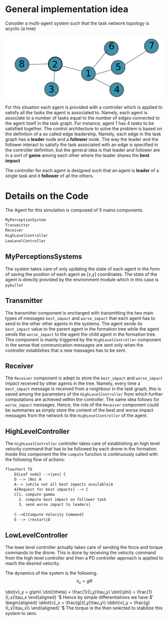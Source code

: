 # General implementation idea

Consider a multi-agent system such that the task network topology is acyclic (a tree)

![alt text](assets/task_grap.png)

For this situation each agent is provided with a controller which is applied to satisfy all the tasks the agent is associated to. Namely, each agent is associate to a number of tasks equal to the number of edges connected to the agent itself in the task graph. For instance, agent 1 has 4 tasks to be satisfied together. The control architecture to solve the problem is based on the definition of a so called edge leadership. Namely, each edge in the task graph has a **leader** node and a **follower** node. The way the leader and the follower interact to satisfy the task associated with an edge is specified in the controller definition, but the general idea is that leader and follower are in a sort of **game** among each other where the leader shares the **best impact**


The controller for each agent is designed such that an agent is **leader** of a single task and it **follower** of all the others.



# Details on the Code 

The Agent for this simulation is composed of 5 mains components 

```python
MyPerceptionSystem
Transmitter
Receiver
HighLevelController
LowLevelController
```

## MyPerceptionsSystems
The system takes care of only updating the state of each agent in the form of saving the position of each agent as [x,y] coordinates. The state of the agent is directly provided by the environment module which in this case is `pybullet`

## Transmitter
The transmitter component is encharged with transmitting the two main types of messages `best_impact` and `worse_impact` that each agent has to send to the other other agents in the systems. The agent sends its `best_impact` value to the parent agent in the formation tree while the agent sends the `worse_impact` to the agent the child agent in the formation tree. This component is mainly triggered by the `HighLevelController` component in the sense that communication messages are sent only when the controller establishes that a new massages has to be sent.

## Receiver
The `Receiver` component is adept to store the `best_impact` and `worse_impact` impact received by other agents in the tree. Namely, every time a `best_impact` message is received from a neighbour in the task graph, this is saved among the parameters of the `HighLevelController` from which further computations are achieved within the controller. The same idea follows for `worse_impact` messages. Hence, the role of the `Receiver` component could be summaries as simply store the content of the best and worse impact messages from the network to the `HighLevelController` of the agent. 

## HighLevelController

The `HighLevelController` controller takes care of establishing an high level velocity command that has to be followed by each drone in the formation. Inside this component the the `compute` function is continuously called with the following flow of actions:


```mermaid
flowchart TD
    D{Leaf node} -->|yes| C
    D --> |No| A
    A--> |while not all best impacts available|A
    A[Request for best impacts] --> C
    C[1. compute gamma
      2. compute best impact on follower task
      3. send worse impact to leaders]

    C-->E[Compute Velocity Command]
    E --> |restart|D
```

## LowLevelController
The lowe level controller actually takes care of sending the force and torque commands to the drone. This is done by receiving the velocity command from the high level controller and then a PD controller approach is applied to reach the desired velocity.

The dynamics of the system is the following. 
$$
\dot{v}_x = g\theta
$$

\dot{v}_y = g\phi\\
\dot{\theta} = \frac{1}{I_y}\tau_y\\
\dot{\phi} = \frac{1}{I_x}\tau_x
\end{aligned}
'$
Hence by simple differentiations we have 
$'
\begin{aligned}
\ddot{v}_x = \frac{g}{I_y}\tau_y\\
\ddot{v}_y = \frac{g}{I_x}\tau_x\\
\end{aligned}
'$
The torque is the then selected to stabilize this system to zero.